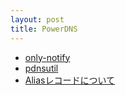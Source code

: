 ```yaml
---
layout: post
title: PowerDNS
---
```


- [only-notify](./only-notify)
- [pdnsutil](./pdnsutil)
- [Aliasレコードについて](./alias)
